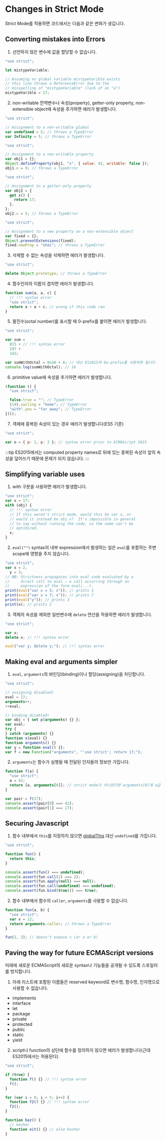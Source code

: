 # Changes in Strict Mode

Strict Mode를 적용하면 코드에서는 다음과 같은 변화가 생깁니다.

## Converting mistakes into Errors

1. 선언하지 않은 변수에 값을 할당할 수 없습니다.

```js
"use strict";

let mistypeVariable;

// Assuming no global variable mistypeVarible exists
// this line throws a ReferenceError due to the
// misspelling of "mistypeVariable" (lack of an "a")
mistypeVarible = 17;
```

2. non-writable 전역변수나 속성(property), getter-only property, non-extensible object에 속성을 추가하면 에러가 발생합니다.

```js
"use strict";

// Assignment to a non-writable global
var undefined = 5; // throws a TypeError
var Infinity = 5; // throws a TypeError
```

```js
"use strict";

// Assignment to a non-writable property
var obj1 = {};
Object.defineProperty(obj1, "x", { value: 42, writable: false });
obj1.x = 9; // throws a TypeError
```

```js
"use strict";

// Assignment to a getter-only property
var obj2 = {
  get x() {
    return 17;
  },
};
obj2.x = 5; // throws a TypeError
```

```js
"use strict";

// Assignment to a new property on a non-extensible object
var fixed = {};
Object.preventExtensions(fixed);
fixed.newProp = "ohai"; // throws a TypeError
```

3. 삭제할 수 없는 속성을 삭제하면 에러가 발생합니다.

```js
"use strict";

delete Object.prototype; // throws a TypeError
```

4. 함수인자의 이름이 겹치면 에러가 발생합니다.

```js
function sum(a, a, c) {
  // !!! syntax error
  "use strict";
  return a + a + c; // wrong if this code ran
}
```

5. 팔진수(octal number)를 표시할 때 0-prefix를 붙이면 에러가 발생합니다.

```js
"use strict";

var sum =
  015 + // !!! syntax error
  197 +
  142;

var sumWithOctal = 0o10 + 8; // 대신 ES2015의 0o-prefix를 사용하면 됩니다
console.log(sumWithOctal); // 16
```

6. primitive value에 속성을 추가하면 에러가 발생합니다.

```js
(function () {
  "use strict";

  false.true = ""; // TypeError
  (14).sailing = "home"; // TypeError
  "with".you = "far away"; // TypeError
})();
```

7. 객체에 중복된 속성이 있는 경우 에러가 발생합니다(ES5 기준)

```js
"use strict";

var o = { p: 1, p: 2 }; // syntax error prior to ECMAScript 2015
```

:::tip
ES2015에서는 computed property names로 뒤에 있는 중복된 속성이 앞의 속성을 덮어쓰기 때문에 문제가 되지 않습니다.
:::

## Simplifying variable uses

1. with 구문을 사용하면 에러가 발생합니다.

```js
"use strict";
var x = 17;
with (obj) {
  // !!! syntax error
  // If this weren't strict mode, would this be var x, or
  // would it instead be obj.x?  It's impossible in general
  // to say without running the code, so the name can't be
  // optimized.
  x;
}
```

2. `eval("")` syntax의 내부 expression에서 발생하는 일은 `eval`를 포함하는 주변 scope에 영향을 주지 않습니다.

```js
"use strict";
var x = 2,
  y = 3;
// NB: Strictness propagates into eval code evaluated by a
//     direct call to eval — a call occurring through an
//     expression of the form eval(...).
print(eval("var x = 5; x")); // prints 5
print(eval("var x = 7; x")); // prints 7
print(eval("y")); // prints 3
print(x); // prints 2
```

3. 객체의 속성을 제외한 일반변수에 `delete` 연산을 적용하면 에러가 발생합니다.

```js
"use strict";

var x;
delete x; // !!! syntax error

eval("var y; delete y;"); // !!! syntax error
```

## Making eval and arguments simpler

1. `eval`, `arguments`의 바인딩(binding)이나 할당(assigning)을 차단합니다.

```js
"use strict";

// assigning disabled!
eval = 17;
arguments++;
++eval;

// binding disabled!
var obj = { set p(arguments) {} };
var eval;
try {
} catch (arguments) {}
function x(eval) {}
function arguments() {}
var y = function eval() {};
var f = new Function("arguments", "'use strict'; return 17;");
```

2. `arguments`는 함수가 실행될 때 전달된 인자들의 정보만 가집니다.

```js
function f(a) {
  "use strict";
  a = 42;
  return [a, arguments[0]]; // strict mode가 아니었다면 arguments[0]에 a값이 저장됩니다.
}

var pair = f(17);
console.assert(pair[0] === 42);
console.assert(pair[1] === 17);
```

## Securing Javascript

1. 함수 내부에서 `this`를 지정하지 않으면 [globalThis](https://developer.mozilla.org/en-US/docs/Web/JavaScript/Reference/Global_Objects/globalThis) 대신 `undefined`를 가집니다.

```js
"use strict";

function fun() {
  return this;
}

console.assert(fun() === undefined);
console.assert(fun.call(2) === 2);
console.assert(fun.apply(null) === null);
console.assert(fun.call(undefined) === undefined);
console.assert(fun.bind(true)() === true);
```

2. 함수 내부에서 함수의 `caller`, `arguments`를 사용할 수 없습니다.

```js
function fun(a, b) {
  "use strict";
  var v = 12;
  return arguments.caller; // throws a TypeError
}

fun(1, 2); // doesn't expose v (or a or b)
```

## Paving the way for future ECMAScript versions

미래에 새로운 ECMAScript의 새로운 syntax나 기능들을 공개될 수 있도록 스포일러를 방지합니다.

1. 아래 리스트에 포함된 이름들은 reserved keyword로 변수명, 함수명, 인자명으로 사용할 수 없습니다.

- implements
- interface
- let
- package
- private
- protected
- public
- static
- yield

2. script나 function의 상단에 함수를 정의하지 않으면 에러가 발생합니다(근데 ES2015에서는 허용된다).

```js
"use strict";

if (true) {
  function f() {} // !!! syntax error
  f();
}

for (var i = 0; i < 5; i++) {
  function f2() {} // !!! syntax error
  f2();
}

function baz() {
  // kosher
  function eit() {} // also kosher
}
```
